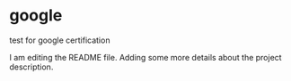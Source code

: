 # google
test for google certification


I am editing the README file. Adding some more details about the project description.
